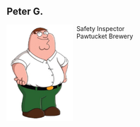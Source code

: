 ## Peter G.

<img src="/images/Peter_Griffin.png" align="left" width=150>&nbsp; Safety Inspector<br/>
&nbsp; Pawtucket Brewery
